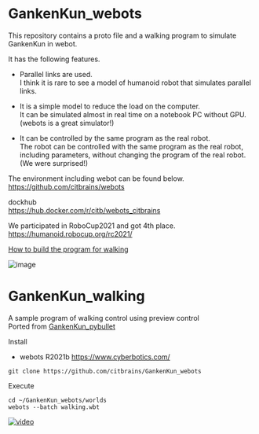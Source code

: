# GankenKun_webots

This repository contains a proto file and a walking program to simulate GankenKun in webot.

It has the following features.

- Parallel links are used.  
I think it is rare to see a model of humanoid robot that simulates parallel links.

- It is a simple model to reduce the load on the computer.  
It can be simulated almost in real time on a notebook PC without GPU.  
(webots is a great simulator!)

- It can be controlled by the same program as the real robot.  
The robot can be controlled with the same program as the real robot, including parameters, without changing the program of the real robot.  
(We were surprised!)  

The environment including webot can be found below.  
https://github.com/citbrains/webots

dockhub  
https://hub.docker.com/r/citb/webots_citbrains

We participated in RoboCup2021 and got 4th place.  
https://humanoid.robocup.org/rc2021/

[How to build the program for walking](https://github.com/citbrains/GankenKun_webots/wiki/webots%E3%81%A7%E8%A9%A6%E5%90%88%E3%81%AE%E7%92%B0%E5%A2%83%E3%82%92%E4%BD%9C%E6%88%90%E3%81%99%E3%82%8B%E6%89%8B%E9%A0%86)

![image](https://user-images.githubusercontent.com/5755200/115998122-cc332400-a620-11eb-90d5-0e83166787e8.png)

# GankenKun_walking

A sample program of walking control using preview control  
Ported from [GankenKun_pybullet](https://github.com/citbrains/GankenKun_pybullet)  

Install
- webots R2021b https://www.cyberbotics.com/
```
git clone https://github.com/citbrains/GankenKun_webots
```

Execute
```
cd ~/GankenKun_webots/worlds
webots --batch walking.wbt
```


[![video](http://img.youtube.com/vi/lQauhJC1u4o/0.jpg)](https://www.youtube.com/watch?v=lQauhJC1u4o)
